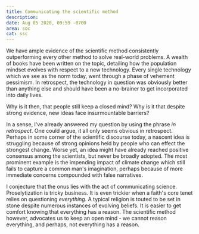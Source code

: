 ```yaml
---
title: Communicating the scientific method
description:
date: Aug 05 2020, 09:59 -0700
area: soc
cat: ssc
---
```


We have ample evidence of the scientific method consistently outperforming
every other method to solve real-world problems. A wealth of books have been
written on the topic, detailing how the population mindset evolves with respect
to a new technology. Every single technology which we see as the norm today,
went through a phase of vehement pessimism. In retrospect, the technology in
question was obviously better than anything else and should have been a
no-brainer to get incorporated into daily lives.

Why is it then, that people still keep a closed mind? Why is it that despite
strong evidence, new ideas face insurmountable barriers?

In a sense, I've already answered my question by using the phrase _in retrospect_.
One could argue, it all only seems obvious in retrospect. Perhaps in some
corner of the scientific discourse today, a nascent idea is struggling because
of strong opinions held by people who can effect the strongest change. Worse
yet, an idea might have already reached positive consensus among the scientists,
but never be broadly adopted. The most prominent example is the
impending impact of climate change which still fails to capture a common man's
imagination, perhaps because of more immediate concerns compounded with false
narratives.

I conjecture that the onus lies with the act of communicating science. Proselytization
is tricky business. It is even trickier when a faith's core tenet relies on
questioning _everything_. A typical religion is touted to be set in stone despite
numerous instances of evolving beliefs. It is easier to get comfort knowing that
everything has a reason. The scientific method however, advocates us to keep an
open mind - we cannot reason everything, and perhaps, not everything has a reason.

